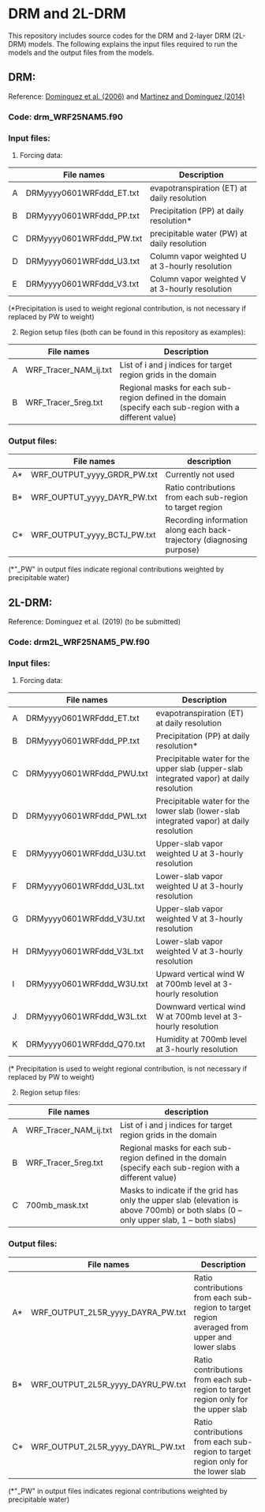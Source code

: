 # DRM and 2L-DRM 
This repository includes source codes for the DRM and 2-layer DRM (2L-DRM) models. The following explains the input files required to run the models and the output files from the models.

## DRM:
Reference: [Dominguez et al. (2006)](https://journals.ametsoc.org/doi/10.1175/JCLI3691.1) and [Martinez and Dominguez (2014)](https://journals.ametsoc.org/doi/10.1175/JCLI-D-14-00022.1)
### Code: drm_WRF25NAM5.f90
### Input files:
1.	Forcing data: 

|  | File names | Description |
| ------ | ------ | ------ |
| A	| DRMyyyy0601WRFddd_ET.txt | evapotranspiration (ET) at daily resolution |
| B | DRMyyyy0601WRFddd_PP.txt | Precipitation (PP) at daily resolution* |
| C | DRMyyyy0601WRFddd_PW.txt | precipitable water (PW) at daily resolution |
| D | DRMyyyy0601WRFddd_U3.txt | Column vapor weighted U at 3-hourly resolution |
| E | DRMyyyy0601WRFddd_V3.txt | Column vapor weighted V at 3-hourly resolution |

(*Precipitation is used to weight regional contribution, is not necessary if replaced by PW to weight)

2.	Region setup files (both can be found in this repository as examples):


|  | File names | Description |
| ------ | ------ | ------ |
| A | WRF_Tracer_NAM_ij.txt | List of i and j indices for target region grids in the domain |
| B | WRF_Tracer_5reg.txt | Regional masks for each sub-region defined in the domain (specify each sub-region with a different value) | 

### Output files:

|  | File names | description |
| ------ | ------| ------ |
| A* | WRF_OUTPUT_yyyy_GRDR_PW.txt | Currently not used |
| B* | WRF_OUPTUT_yyyy_DAYR_PW.txt | Ratio contributions from each sub-region to target region |
| C* | WRF_OUTPUT_yyyy_BCTJ_PW.txt | Recording information along each back-trajectory (diagnosing purpose) |

(*"_PW" in output files indicate regional contributions weighted by precipitable water)


## 2L-DRM:
Reference: Dominguez et al. (2019) (to be submitted)
### Code: drm2L_WRF25NAM5_PW.f90
### Input files:
1.	Forcing data:

|  | File names | Description |
| ------ | ------ | ------ |
| A | DRMyyyy0601WRFddd_ET.txt | evapotranspiration (ET) at daily resolution |
| B | DRMyyyy0601WRFddd_PP.txt | Precipitation (PP) at daily resolution* |
| C | DRMyyyy0601WRFddd_PWU.txt | Precipitable water for the upper slab (upper-slab integrated vapor) at daily resolution | 
| D | DRMyyyy0601WRFddd_PWL.txt | Precipitable water for the lower slab (lower-slab integrated vapor) at daily resolution | 
| E | DRMyyyy0601WRFddd_U3U.txt | Upper-slab vapor weighted U at 3-hourly resolution |
| F | DRMyyyy0601WRFddd_U3L.txt | Lower-slab vapor weighted U at 3-hourly resolution |
| G | DRMyyyy0601WRFddd_V3U.txt | Upper-slab vapor weighted V at 3-hourly resolution |
| H | DRMyyyy0601WRFddd_V3L.txt | Lower-slab vapor weighted V at 3-hourly resolution |
| I | DRMyyyy0601WRFddd_W3U.txt | Upward vertical wind W at 700mb level at 3-hourly resolution |
| J | DRMyyyy0601WRFddd_W3L.txt | Downward vertical wind W at 700mb level at 3-hourly resolution |
| K | DRMyyyy0601WRFddd_Q70.txt | Humidity at 700mb level at 3-hourly resolution |

(* Precipitation is used to weight regional contribution, is not necessary if replaced by PW to weight)

2.	Region setup files:

|  | File names | description |
| ------ | ------ | ------ |
| A | WRF_Tracer_NAM_ij.txt | List of i and j indices for target region grids in the domain |
| B | WRF_Tracer_5reg.txt | Regional masks for each sub-region defined in the domain (specify each sub-region with a different value) |
| C | 700mb_mask.txt | Masks to indicate if the grid has only the upper slab (elevation is above 700mb) or both slabs (0 – only upper slab, 1 – both slabs) | 

### Output files:

|  | File names | Description |
| ------ | ------ | ------ |
| A* | WRF_OUTPUT_2L5R_yyyy_DAYRA_PW.txt | Ratio contributions from each sub-region to target region averaged from upper and lower slabs | 
| B* | WRF_OUTPUT_2L5R_yyyy_DAYRU_PW.txt | Ratio contributions from each sub-region to target region only for the upper slab |
| C* | WRF_OUTPUT_2L5R_yyyy_DAYRL_PW.txt | Ratio contributions from each sub-region to target region only for the lower slab |

(*"_PW" in output files indicates regional contributions weighted by precipitable water)

